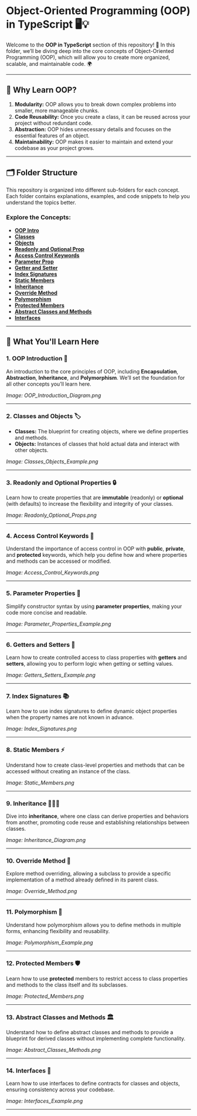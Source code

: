 
# Object-Oriented Programming (OOP) in TypeScript 🖥️💡

Welcome to the **OOP in TypeScript** section of this repository! 🎉 In this folder, we’ll be diving deep into the core concepts of Object-Oriented Programming (OOP), which will allow you to create more organized, scalable, and maintainable code. 🌍

---

## 🌟 Why Learn OOP?

1. **Modularity:** OOP allows you to break down complex problems into smaller, more manageable chunks.
2. **Code Reusability:** Once you create a class, it can be reused across your project without redundant code.
3. **Abstraction:** OOP hides unnecessary details and focuses on the essential features of an object.
4. **Maintainability:** OOP makes it easier to maintain and extend your codebase as your project grows.

---

## 🗂️ Folder Structure

This repository is organized into different sub-folders for each concept. Each folder contains explanations, examples, and code snippets to help you understand the topics better.

### Explore the Concepts:
- [**OOP Intro**](https://github.com/Ahad-mirza/Typescript/tree/main/04_object_oriented_programming/01_oop_intro)
- [**Classes**](https://github.com/Ahad-mirza/Typescript/tree/main/04_object_oriented_programming/02_classes)
- [**Objects**](https://github.com/Ahad-mirza/Typescript/tree/main/04_object_oriented_programming/03_creating_objects)
- [**Readonly and Optional Prop**](https://github.com/Ahad-mirza/Typescript/tree/main/04_object_oriented_programming/04_readonly_and_optional_prop)
- [**Access Control Keywords**](https://github.com/Ahad-mirza/Typescript/tree/main/04_object_oriented_programming/05_access_control_keyword)
- [**Parameter Prop**](https://github.com/Ahad-mirza/Typescript/tree/main/04_object_oriented_programming/06_parameter_prop)
- [**Getter and Setter**](https://github.com/Ahad-mirza/Typescript/tree/main/04_object_oriented_programming/07_getter_and_setter)
- [**Index Signatures**](https://github.com/Ahad-mirza/Typescript/tree/main/04_object_oriented_programming/08_index_signatures)
- [**Static Members**](https://github.com/Ahad-mirza/Typescript/tree/main/04_object_oriented_programming/09_static_members)
- [**Inheritance**](https://github.com/Ahad-mirza/Typescript/tree/main/04_object_oriented_programming/10_inheritance)
- [**Override Method**](https://github.com/Ahad-mirza/Typescript/tree/main/04_object_oriented_programming/11_override_method)
- [**Polymorphism**](https://github.com/Ahad-mirza/Typescript/tree/main/04_object_oriented_programming/12_polymorphism)
- [**Protected Members**](https://github.com/Ahad-mirza/Typescript/tree/main/04_object_oriented_programming/13_protected_members)
- [**Abstract Classes and Methods**](https://github.com/Ahad-mirza/Typescript/tree/main/04_object_oriented_programming/14_abstract_classes_and_methods)
- [**Interfaces**](https://github.com/Ahad-mirza/Typescript/tree/main/04_object_oriented_programming/15_interfaces)

---

## 🔎 What You'll Learn Here

### 1. **OOP Introduction** 📘
An introduction to the core principles of OOP, including **Encapsulation**, **Abstraction**, **Inheritance**, and **Polymorphism**. We’ll set the foundation for all other concepts you’ll learn here.

_Image: OOP_Introduction_Diagram.png_

---

### 2. **Classes and Objects** 🏷️
- **Classes:** The blueprint for creating objects, where we define properties and methods.
- **Objects:** Instances of classes that hold actual data and interact with other objects.

_Image: Classes_Objects_Example.png_

---

### 3. **Readonly and Optional Properties** 🔒
Learn how to create properties that are **immutable** (readonly) or **optional** (with defaults) to increase the flexibility and integrity of your classes.

_Image: Readonly_Optional_Props.png_

---

### 4. **Access Control Keywords** 🔑
Understand the importance of access control in OOP with **public**, **private**, and **protected** keywords, which help you define how and where properties and methods can be accessed or modified.

_Image: Access_Control_Keywords.png_

---

### 5. **Parameter Properties** 🎯
Simplify constructor syntax by using **parameter properties**, making your code more concise and readable.

_Image: Parameter_Properties_Example.png_

---

### 6. **Getters and Setters** 🔄
Learn how to create controlled access to class properties with **getters** and **setters**, allowing you to perform logic when getting or setting values.

_Image: Getters_Setters_Example.png_

---

### 7. **Index Signatures** 📚
Learn how to use index signatures to define dynamic object properties when the property names are not known in advance.

_Image: Index_Signatures.png_

---

### 8. **Static Members** ⚡
Understand how to create class-level properties and methods that can be accessed without creating an instance of the class.

_Image: Static_Members.png_

---

### 9. **Inheritance** 👨‍👩‍👧
Dive into **inheritance**, where one class can derive properties and behaviors from another, promoting code reuse and establishing relationships between classes.

_Image: Inheritance_Diagram.png_

---

### 10. **Override Method** 🔄
Explore method overriding, allowing a subclass to provide a specific implementation of a method already defined in its parent class.

_Image: Override_Method.png_

---

### 11. **Polymorphism** 🔄
Understand how polymorphism allows you to define methods in multiple forms, enhancing flexibility and reusability.

_Image: Polymorphism_Example.png_

---

### 12. **Protected Members** 🛡️
Learn how to use **protected** members to restrict access to class properties and methods to the class itself and its subclasses.

_Image: Protected_Members.png_

---

### 13. **Abstract Classes and Methods** 🏛️
Understand how to define abstract classes and methods to provide a blueprint for derived classes without implementing complete functionality.

_Image: Abstract_Classes_Methods.png_

---

### 14. **Interfaces** 📄
Learn how to use interfaces to define contracts for classes and objects, ensuring consistency across your codebase.

_Image: Interfaces_Example.png_

---
